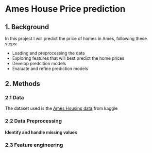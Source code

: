 # Ames House Price prediction #

## 1. Background ##

In this project I will predict the price of homes in Ames, following these steps:

* Loading and preprocessing the data
* Exploring features that will best predict the home prices
* Develop predcition models
* Evaluate and refine prediction models


## 2. Methods

### 2.1 Data
The dataset used is the [Ames Housing data](https://www.kaggle.com/datasets/nickptaylor/iowa-house-prices) from kaggle


### 2.2 Data Preprocessing

#### Identify and handle missing values ####

### 2.3 Feature engineering  ###
